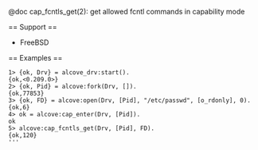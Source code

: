 @doc cap_fcntls_get(2): get allowed fcntl commands in capability mode

== Support ==

* FreeBSD

== Examples ==

```
1> {ok, Drv} = alcove_drv:start().
{ok,<0.209.0>}
2> {ok, Pid} = alcove:fork(Drv, []).
{ok,77853}
3> {ok, FD} = alcove:open(Drv, [Pid], "/etc/passwd", [o_rdonly], 0).
{ok,6}
4> ok = alcove:cap_enter(Drv, [Pid]).
ok
5> alcove:cap_fcntls_get(Drv, [Pid], FD).
{ok,120}
'''
